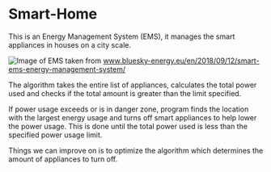 # Smart-Home
This is an Energy Management System (EMS), it manages the smart appliances in houses on a city scale.

![Image of EMS](https://www.bluesky-energy.eu/wp-content/uploads/2018/09/EMS-House-engl600x450.png) 
taken from www.bluesky-energy.eu/en/2018/09/12/smart-ems-energy-management-system/

The algorithm takes the entire list of appliances, calculates the total power used and checks if the total amount is greater than the limit specified. 

If power usage exceeds or is in danger zone, program finds the location with the largest energy usage and turns off smart appliances to help lower the power usage. This is done until the total power used is less than the specified power usage limit. 

Things we can improve on is to optimize the algorithm which determines the amount of appliances to turn off.
